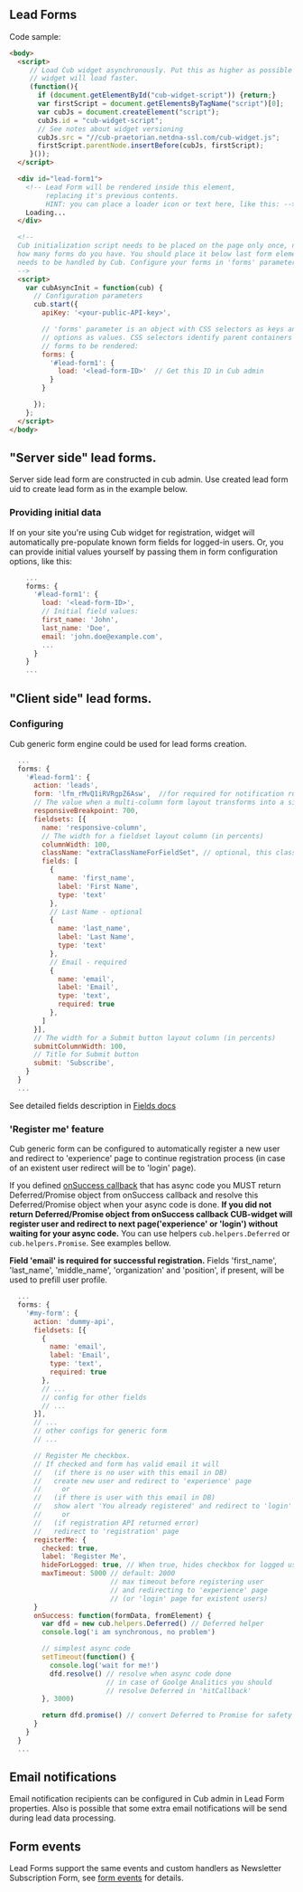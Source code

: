 ## Lead Forms

Code sample:
```html
<body>
  <script>
     // Load Cub widget asynchronously. Put this as higher as possible so
     // widget will load faster.
     (function(){
       if (document.getElementById("cub-widget-script")) {return;}
       var firstScript = document.getElementsByTagName("script")[0];
       var cubJs = document.createElement("script");
       cubJs.id = "cub-widget-script";
       // See notes about widget versioning
       cubJs.src = "//cub-praetorian.netdna-ssl.com/cub-widget.js";
       firstScript.parentNode.insertBefore(cubJs, firstScript);
     }());
  </script>

  <div id="lead-form1">
    <!-- Lead Form will be rendered inside this element,
         replacing it's previous contents.
         HINT: you can place a loader icon or text here, like this: -->
    Loading...
  </div>

  <!--
  Cub initialization script needs to be placed on the page only once, no matter
  how many forms do you have. You should place it below last form element which
  needs to be handled by Cub. Configure your forms in 'forms' parameter below:
  -->
  <script>
    var cubAsyncInit = function(cub) {
      // Configuration parameters
      cub.start({
        apiKey: '<your-public-API-key>',

        // 'forms' parameter is an object with CSS selectors as keys and form
        // options as values. CSS selectors identify parent containers for
        // forms to be rendered:
        forms: {
          '#lead-form1': {
            load: '<lead-form-ID>'  // Get this ID in Cub admin
          }
        }

      });
    };
  </script>
</body>
```

## "Server side" lead forms.

Server side lead form are constructed in cub admin. Use created lead form uid to
create lead form as in the example below.

### Providing initial data

If on your site you're using Cub widget for registration, widget will
automatically pre-populate known form fields for logged-in users. Or, you can
provide initial values yourself by passing them in form configuration options,
like this:

```js
    ...
    forms: {
      '#lead-form1': {
        load: '<lead-form-ID>',
        // Initial field values:
        first_name: 'John',
        last_name: 'Doe',
        email: 'john.doe@example.com',
        ...
      }
    }
    ...
```

## "Client side" lead forms.
### Configuring

Cub generic form engine could be used for lead forms creation.

```js
  ...
  forms: {
    '#lead-form1': {
      action: 'leads',
      form: 'lfm_rMvQ1iRVRgpZ6Asw',  //for required for notification rules and processing rules
      // The value when a multi-column form layout transforms into a single column (in px)
      responsiveBreakpoint: 700,
      fieldsets: [{
        name: 'responsive-column',
        // The width for a fieldset layout column (in percents)
        columnWidth: 100,
        className: "extraClassNameForFieldSet", // optional, this class will be added to fieldset div container
        fields: [
          {
            name: 'first_name',
            label: 'First Name',
            type: 'text'
          },
          // Last Name - optional
          {
            name: 'last_name',
            label: 'Last Name',
            type: 'text'
          },
          // Email - required
          {
            name: 'email',
            label: 'Email',
            type: 'text',
            required: true
          },
        ]
      }],
      // The width for a Submit button layout column (in percents)
      submitColumnWidth: 100,
      // Title for Submit button
      submit: 'Subscribe',
    }
  }
  ...
```

See detailed fields description in [Fields docs](./fields.md)

### 'Register me' feature

Cub generic form can be configured to automatically register a new user and redirect to 'experience' page to continue registration process (in case of an existent user redirect will be to 'login' page).

If you defined [onSuccess callback](./form-events.md#supported-callbacks) that has async code you MUST return Deferred/Promise object from onSuccess callback and resolve this Deferred/Promise object when your async code is done. **If you did not return Deferred/Promise object from onSuccess callback CUB-widget will register user and redirect to next page('experience' or 'login') without waiting for your async code.** You can use helpers `cub.helpers.Deferred` or `cub.helpers.Promise`. See examples bellow.

**Field 'email' is required for successful registration.** Fields 'first_name', 'last_name', 'middle_name', 'organization' and 'position', if present, will be used to prefill user profile.

```js
  ...
  forms: {
    '#my-form': {
      action: 'dummy-api',
      fieldsets: [{
        {
          name: 'email',
          label: 'Email',
          type: 'text',
          required: true
        },
        // ... 
        // config for other fields
        // ... 
      }],
      // ... 
      // other configs for generic form
      // ... 

      // Register Me checkbox.
      // If checked and form has valid email it will 
      //   (if there is no user with this email in DB) 
      //   create new user and redirect to 'experience' page
      //     or
      //   (if there is user with this email in DB) 
      //   show alert 'You already registered' and redirect to 'login' page
      //     or
      //   (if registration API returned error) 
      //   redirect to 'registration' page
      registerMe: {
        checked: true,
        label: 'Register Me',
        hideForLogged: true, // When true, hides checkbox for logged user. Default value true.
        maxTimeout: 5000 // default: 2000 
                         // max timeout before registering user 
                         // and redirecting to 'experience' page 
                         // (or 'login' page for existent users)
      }
      onSuccess: function(formData, fromElement) {
        var dfd = new cub.helpers.Deferred() // Deferred helper
        console.log('i am synchronous, no problem')

        // simplest async code
        setTimeout(function() {
          console.log('wait for me!') 
          dfd.resolve() // resolve when async code done
                        // in case of Goolge Analitics you should
                        // resolve Deferred in 'hitCallback'
        }, 3000)

        return dfd.promise() // convert Deferred to Promise for safety
      }
    }
  }
  ...
```

## Email notifications

Email notification recipients can be configured in Cub admin in Lead Form
properties. Also is possible that some extra email notifications will be send
during lead data processing.

## Form events

Lead Forms support the same events and custom handlers as Newsletter
Subscription Form, see [form events](form-events.md) for details.
